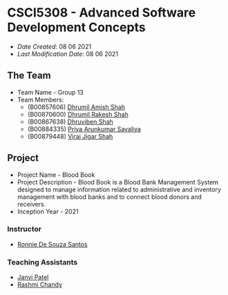 # CSCI5308 - Advanced Software Development Concepts

* *Date Created*: 08 06 2021
* *Last Modification Date*: 08 06 2021

## The Team
* Team Name - Group 13
* Team Members:
    * (B00857606) [Dhrumil Amish Shah](dh416386@dal.ca)
    * (B00870600) [Dhrumil Rakesh Shah](dh647095@dal.ca)
    * (B00867638) [Dhruviben Shah](dh342773@dal.ca)
    * (B00884335) [Priya Arunkumar Savaliya](pr930067@dal.ca)
    * (B00879448) [Viraj Jigar Shah](vr510744@dal.ca) 

## Project
* Project Name - Blood Book
* Project Description - Blood Book is a Blood Bank Management System designed to manage information related to administrative and inventory management with blood banks and to connect blood donors and receivers.
* Inception Year - 2021

### Instructor
* [Ronnie De Souza Santos](https://git.cs.dal.ca/ronnie)

### Teaching Assistants
* [Janvi Patel](https://git.cs.dal.ca/janvi)
* [Rashmi Chandy](https://git.cs.dal.ca/chandy)